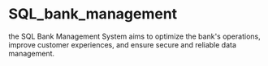 # SQL_bank_management
the SQL Bank Management System aims to optimize the bank's operations, improve customer experiences, and ensure secure and reliable data management.

